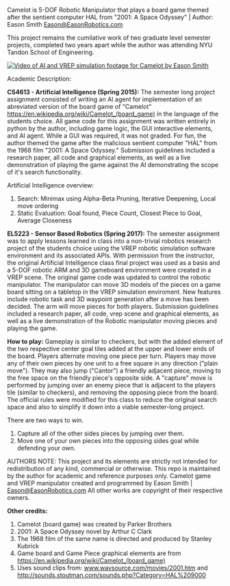 
Camelot is 5-DOF Robotic Manipulator that plays a board game themed after the sentient computer HAL from "2001: A Space Odyssey" | Author: Eason Smith Eason@EasonRobotics.com 

This project remains the cumilative work of two graduate level semester projects, completed two years apart while the author was attending NYU Tandon School of Engineering.

[![Video of AI and VREP simulation footage for Camelot by Eason Smith](http://www.youtube.com/watch?v=uc2t7ujrt4c&t=6s)](http://www.youtube.com/watch?v=uc2t7ujrt4c&t=6s "Artificial Intelligence and Robot ARM Demo for Camelot board game")

Academic Description:

**CS4613 - Artificial Intelligence (Spring 2015):**  The semester long project assignment consisted of writing an AI agent for implementation of an abreviated
version of the board game of "Camelot" https://en.wikipedia.org/wiki/Camelot_(board_game) in the language of the students choice.
All game code for this assignment was written entirely in python by the author, including game logic, the GUI interactive elements,
and AI agent. While a GUI was required, it was not graded. For fun, the author themed the game after the malicious sentient computer "HAL" from the 1968 film "2001: A Space Odyssey." 
Submission guidelines included a research paper, all code and graphical elements, as well as a live demonstration of playing the game against the AI demonstrating the scope of it's search functionality.  

Artificial Intelligence overview:
  1. Search: Minimax using Alpha-Beta Pruning, Iterative Deepening, Local move ordering  
  2. Static Evaluation: Goal found, Piece Count, Closest Piece to Goal, Average Closeness  

**EL5223 - Sensor Based Robotics (Spring 2017):** The semester assignment was to apply lessons learned in class into a non-trivial robotics research project of the students choice
using the VREP robotic simulation software environment and its associated APIs. With permission from the instructor, the original Artificial Intelligence
class final project was used as a basis and a 5-DOF robotic ARM and 3D gameboard environment were created in a VREP scene. The original game code 
was updated to control the robotic manipulator. The manipulator can move 3D models of the pieces on a game board sitting on a tabletop in the VREP simulation enviroment.
New features include robotic task and 3D waypoint generation after a move has been decided. The arm will move pieces for both players. 
Submission guidelines included a research paper, all code, vrep scene and graphical elements, as well as a live demonstration of the Robotic manipulator moving pieces and playing the game.


**How to play:**
Gameplay is similar to checkers, but with the added element of the two respective center goal tiles added at the upper and lower ends of the board. Players alternate moving one piece per turn. Players may move any of their own pieces by one unit to  a free square in any direction ("plain move"). They may also jump ("Cantor") a friendly adjacent piece, moving to the free space on the friendly piece's opposite side. A "capture" move is performed by jumping over
an enemy piece that is adjacent to the players tile (similar to checkers), and removing the opposing piece from the board. The official rules were modified for this class to reduce the original search space and also to simplify it down into a viable semester-long project.

There are two ways to win.
1. Capture all of the other sides pieces by jumping over them.
2. Move one of your own pieces into the opposing sides goal while defending your own.


AUTHORS NOTE: This project and its elements are strictly not intended for redistribution of any kind, commercial or otherwise. This repo is maintained by the author for academic and reference purposes only.
Camelot game and VREP manipulator created and programmed by Eason Smith | Eason@EasonRobotics.com All other works are copyright of their respective owners.


 **Other credits:**
 1. Camelot (board game) was created by Parker Brothers  
 2. 2001: A Space Odyssey novel by Arthur C Clark  
 3. The 1968 film of the same name is directed and produced by Stanley Kubrick  
 3. Game board and Game Piece graphical elements are from https://en.wikipedia.org/wiki/Camelot_(board_game)  
 4. Uses sound clips from: www.wavsource.com/movies/2001.htm and http://sounds.stoutman.com/sounds.php?Category=HAL%209000



